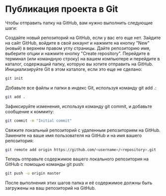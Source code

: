 # Публикация проекта в Git
Чтобы отправить папку на GitHub, вам нужно выполнить следующие шаги:

Создайте новый репозиторий на GitHub, если у вас его еще нет. Зайдите на сайт GitHub, войдите в свой аккаунт и нажмите на кнопку "New" (новый) в верхнем правом углу страницы. Дайте репозиторию имя, выберите опции и нажмите кнопку "Create repository".
Перейдите в терминал (или командную строку) на вашем компьютере и перейдите в каталог, содержащий папку, которую вы хотите отправить на GitHub.
Инициализируйте Git в этом каталоге, если это еще не сделано:
```sh
git init
```
Добавьте все файлы и папки в индекс Git, используя команду git add .:
```sh
git add .
```
Зафиксируйте изменения, используя команду git commit, и добавьте сообщение к коммиту:
```sh
git commit -m "Initial commit"
```
Свяжите локальный репозиторий с удаленным репозиторием на GitHub. Замените <username> на ваше имя пользователя на GitHub и <repository> на имя вашего репозитория:
```sh
git remote add origin https://github.com/<username>/<repository>.git
```
Теперь отправьте содержимое вашего локального репозитория на GitHub с помощью команды git push:
```sh
git push -u origin master
```
После выполнения этих шагов папка и её содержимое должны быть загружены на ваш репозиторий на GitHub.

